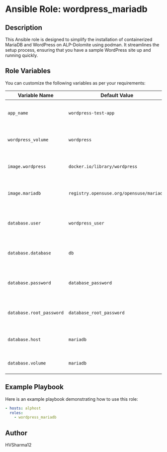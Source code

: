 # Ansible Role: wordpress_mariadb

## Description

This Ansible role is designed to simplify the installation of containerized MariaDB and WordPress on ALP-Dolomite using podman. It streamlines the setup process, ensuring that you have a sample WordPress site up and running quickly.

## Role Variables

You can customize the following variables as per your requirements:

| Variable Name        | Default Value                 | Description                                           |
|----------------------|-------------------------------|-------------------------------------------------------|
| `app_name`           | `wordpress-test-app`         | The name of the WordPress application.                |
| `wordpress_volume`   | `wordpress`                   | The volume for WordPress data.                        |
| `image.wordpress`    | `docker.io/library/wordpress` | The WordPress container image.                        |
| `image.mariadb`      | `registry.opensuse.org/opensuse/mariadb` | The MariaDB container image.          |
| `database.user`      | `wordpress_user`             | The username for the WordPress database.             |
| `database.database`  | `db`                          | The name of the WordPress database.                   |
| `database.password`  | `database_password`           | The password for the WordPress database.              |
| `database.root_password` | `database_root_password`   | The root password for MariaDB.                       |
| `database.host`      | `mariadb`                     | The host where the database is located.              |
| `database.volume`    | `mariadb`                     | The volume for MariaDB data.                         |

## Example Playbook

Here is an example playbook demonstrating how to use this role:

```yaml
- hosts: alphost
  roles:
    - wordpress_mariadb
```

## Author
HVSharma12
